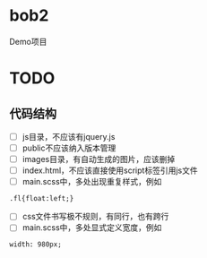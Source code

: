 # bob2
Demo项目

# TODO
## 代码结构
- [ ] js目录，不应该有jquery.js
- [ ] public不应该纳入版本管理
- [ ] images目录，有自动生成的图片，应该删掉
- [ ] index.html，不应该直接使用script标签引用js文件
- [ ] main.scss中，多处出现重复样式，例如
```
.fl{float:left;}
```
- [ ] css文件书写极不规则，有同行，也有跨行
- [ ] main.scss中，多处显式定义宽度，例如
```
width: 980px;
```
